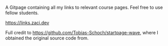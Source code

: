 A Gitpage containing all my links to relevant course pages.
Feel free to use fellow students.

https://links.zaci.dev

Full credit to https://github.com/Tobias-Schoch/startpage-wave, where I obtained the original source code from.
